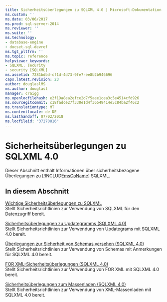 ```yaml
---
title: Sicherheitsüberlegungen zu SQLXML 4.0 | Microsoft-Dokumentation
ms.custom: ''
ms.date: 03/06/2017
ms.prod: sql-server-2014
ms.reviewer: ''
ms.suite: ''
ms.technology:
- database-engine
- docset-sql-devref
ms.tgt_pltfrm: ''
ms.topic: reference
helpviewer_keywords:
- SQLXML, security
- security [SQLXML]
ms.assetid: 7281bdbd-cf1d-4d73-9fe7-ee8b2b946696
caps.latest.revision: 23
author: douglaslMS
ms.author: douglasl
manager: craigg
ms.openlocfilehash: e2f19a8ea2efce2d7f5aee1cea3c5e4514cfd926
ms.sourcegitcommit: c18fadce27f330e1d4f36549414e5c84ba2f46c2
ms.translationtype: MT
ms.contentlocale: de-DE
ms.lasthandoff: 07/02/2018
ms.locfileid: "37270816"
---
```

# <a name="sqlxml-40-security-considerations"></a>Sicherheitsüberlegungen zu SQLXML 4.0
  Dieser Abschnitt enthält Informationen über sicherheitsbezogene Überlegungen zu [!INCLUDE[msCoName](../../../includes/msconame-md.md)] SQLXML.  
  
## <a name="in-this-section"></a>In diesem Abschnitt  
 [Wichtige Sicherheitsüberlegungen zu SQLXML](core-sqlxml-security-considerations.md)  
 Stellt Sicherheitsrichtlinien zur Verwendung von SQLXML für den Datenzugriff bereit.  
  
 [Sicherheitsüberlegungen zu Updategramms &#40;SQLXML 4.0&#41;](updategram-security-considerations-sqlxml-4-0.md)  
 Stellt Sicherheitsrichtlinien zur Verwendung von Updategrams mit SQLXML 4.0 bereit.  
  
 [Überlegungen zur Sicherheit von Schemas versehen &#40;SQLXML 4.0&#41;](annotated-schema-security-considerations-sqlxml-4-0.md)  
 Stellt Sicherheitsrichtlinien zur Verwendung von Schemas mit Anmerkungen für SQLXML 4.0 bereit.  
  
 [FOR XML-Sicherheitsüberlegungen &#40;SQLXML 4.0&#41;](for-xml-security-considerations-sqlxml-4-0.md)  
 Stellt Sicherheitsrichtlinien zur Verwendung von FOR XML mit SQLXML 4.0 bereit.  
  
 [Sicherheitsüberlegungen zum Massenladen &#40;SQLXML 4.0&#41;](bulk-load-security-considerations-sqlxml-4-0.md)  
 Stellt Sicherheitsrichtlinien zur Verwendung von XML-Massenladen mit SQLXML 4.0 bereit.  
  
  
